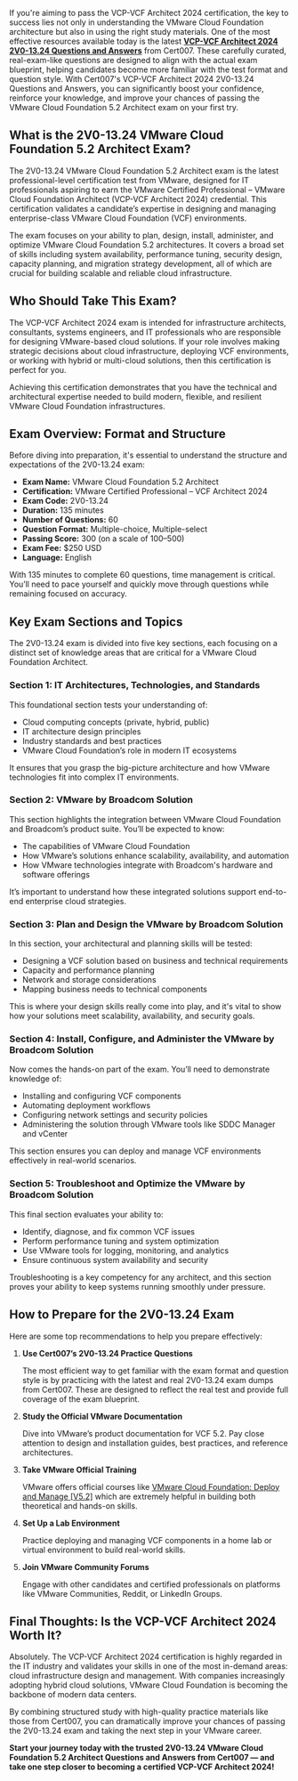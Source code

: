 If you're aiming to pass the VCP-VCF Architect 2024 certification, the key to success lies not only in understanding the VMware Cloud Foundation architecture but also in using the right study materials. One of the most effective resources available today is the latest [**VCP-VCF Architect 2024 2V0-13.24 Questions and Answers**](https://www.cert007.com/exam/2v0-13-24/) from Cert007. These carefully curated, real-exam-like questions are designed to align with the actual exam blueprint, helping candidates become more familiar with the test format and question style. With Cert007's VCP-VCF Architect 2024 2V0-13.24 Questions and Answers, you can significantly boost your confidence, reinforce your knowledge, and improve your chances of passing the VMware Cloud Foundation 5.2 Architect exam on your first try.

## What is the 2V0-13.24 VMware Cloud Foundation 5.2 Architect Exam?

The 2V0-13.24 VMware Cloud Foundation 5.2 Architect exam is the latest professional-level certification test from VMware, designed for IT professionals aspiring to earn the VMware Certified Professional – VMware Cloud Foundation Architect (VCP-VCF Architect 2024) credential. This certification validates a candidate’s expertise in designing and managing enterprise-class VMware Cloud Foundation (VCF) environments.

The exam focuses on your ability to plan, design, install, administer, and optimize VMware Cloud Foundation 5.2 architectures. It covers a broad set of skills including system availability, performance tuning, security design, capacity planning, and migration strategy development, all of which are crucial for building scalable and reliable cloud infrastructure.

## Who Should Take This Exam?

The VCP-VCF Architect 2024 exam is intended for infrastructure architects, consultants, systems engineers, and IT professionals who are responsible for designing VMware-based cloud solutions. If your role involves making strategic decisions about cloud infrastructure, deploying VCF environments, or working with hybrid or multi-cloud solutions, then this certification is perfect for you.

Achieving this certification demonstrates that you have the technical and architectural expertise needed to build modern, flexible, and resilient VMware Cloud Foundation infrastructures.

## Exam Overview: Format and Structure

Before diving into preparation, it's essential to understand the structure and expectations of the 2V0-13.24 exam:

- **Exam Name:** VMware Cloud Foundation 5.2 Architect
- **Certification:** VMware Certified Professional – VCF Architect 2024
- **Exam Code:** 2V0-13.24
- **Duration:** 135 minutes
- **Number of Questions:** 60
- **Question Format:** Multiple-choice, Multiple-select
- **Passing Score:** 300 (on a scale of 100–500)
- **Exam Fee:** $250 USD
- **Language:** English

With 135 minutes to complete 60 questions, time management is critical. You’ll need to pace yourself and quickly move through questions while remaining focused on accuracy.

## Key Exam Sections and Topics

The 2V0-13.24 exam is divided into five key sections, each focusing on a distinct set of knowledge areas that are critical for a VMware Cloud Foundation Architect.

### **Section 1: IT Architectures, Technologies, and Standards**

This foundational section tests your understanding of:

- Cloud computing concepts (private, hybrid, public)
- IT architecture design principles
- Industry standards and best practices
- VMware Cloud Foundation’s role in modern IT ecosystems

It ensures that you grasp the big-picture architecture and how VMware technologies fit into complex IT environments.

### **Section 2: VMware by Broadcom Solution**

This section highlights the integration between VMware Cloud Foundation and Broadcom’s product suite. You’ll be expected to know:

- The capabilities of VMware Cloud Foundation
- How VMware’s solutions enhance scalability, availability, and automation
- How VMware technologies integrate with Broadcom's hardware and software offerings

It’s important to understand how these integrated solutions support end-to-end enterprise cloud strategies.

### **Section 3: Plan and Design the VMware by Broadcom Solution**

In this section, your architectural and planning skills will be tested:

- Designing a VCF solution based on business and technical requirements
- Capacity and performance planning
- Network and storage considerations
- Mapping business needs to technical components

This is where your design skills really come into play, and it's vital to show how your solutions meet scalability, availability, and security goals.

### **Section 4: Install, Configure, and Administer the VMware by Broadcom Solution**

Now comes the hands-on part of the exam. You’ll need to demonstrate knowledge of:

- Installing and configuring VCF components
- Automating deployment workflows
- Configuring network settings and security policies
- Administering the solution through VMware tools like SDDC Manager and vCenter

This section ensures you can deploy and manage VCF environments effectively in real-world scenarios.

### **Section 5: Troubleshoot and Optimize the VMware by Broadcom Solution**

This final section evaluates your ability to:

- Identify, diagnose, and fix common VCF issues
- Perform performance tuning and system optimization
- Use VMware tools for logging, monitoring, and analytics
- Ensure continuous system availability and security

Troubleshooting is a key competency for any architect, and this section proves your ability to keep systems running smoothly under pressure.

## How to Prepare for the 2V0-13.24 Exam

Here are some top recommendations to help you prepare effectively:

1. **Use Cert007’s 2V0-13.24 Practice Questions**
    
    The most efficient way to get familiar with the exam format and question style is by practicing with the latest and real 2V0-13.24 exam dumps from Cert007. These are designed to reflect the real test and provide full coverage of the exam blueprint.
    
2. **Study the Official VMware Documentation**
    
    Dive into VMware’s product documentation for VCF 5.2. Pay close attention to design and installation guides, best practices, and reference architectures.
    
3. **Take VMware Official Training**
    
    VMware offers official courses like [VMware Cloud Foundation: Deploy and Manage [V5.2]](https://www.vmware.com/) which are extremely helpful in building both theoretical and hands-on skills.
    
4. **Set Up a Lab Environment**
    
    Practice deploying and managing VCF components in a home lab or virtual environment to build real-world skills.
    
5. **Join VMware Community Forums**
    
    Engage with other candidates and certified professionals on platforms like VMware Communities, Reddit, or LinkedIn Groups.
    

## Final Thoughts: Is the VCP-VCF Architect 2024 Worth It?

Absolutely. The VCP-VCF Architect 2024 certification is highly regarded in the IT industry and validates your skills in one of the most in-demand areas: cloud infrastructure design and management. With companies increasingly adopting hybrid cloud solutions, VMware Cloud Foundation is becoming the backbone of modern data centers.

By combining structured study with high-quality practice materials like those from Cert007, you can dramatically improve your chances of passing the 2V0-13.24 exam and taking the next step in your VMware career.

**Start your journey today with the trusted 2V0-13.24 VMware Cloud Foundation 5.2 Architect Questions and Answers from Cert007 — and take one step closer to becoming a certified VCP-VCF Architect 2024!**
